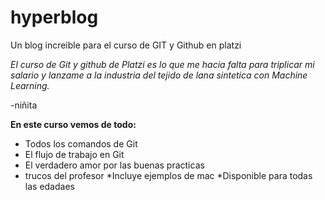 # hyperblog
Un blog increible para el curso de GIT y Github en platzi

*El curso de Git y github de Platzi es lo que me hacia falta para triplicar mi salario y lanzame a la industria del tejido de lana sintetica con Machine Learning.*

-niñita

**En este curso vemos de todo:**

* Todos los comandos de Git
* El flujo de trabajo en Git
* El verdadero amor por las buenas practicas
* trucos del profesor
*Incluye ejemplos de mac
*Disponible para todas las edadaes



